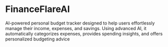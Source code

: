# FinanceFlareAI
AI-powered personal budget tracker designed to help users effortlessly manage their income, expenses, and savings. Using advanced AI, it automatically categorizes expenses, provides spending insights, and offers personalized budgeting advice
